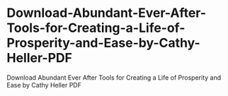 # Download-Abundant-Ever-After-Tools-for-Creating-a-Life-of-Prosperity-and-Ease-by-Cathy-Heller-PDF
Download Abundant Ever After Tools for Creating a Life of Prosperity and Ease by Cathy Heller PDF
